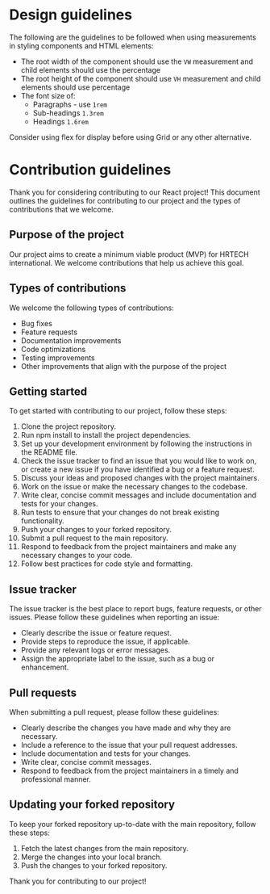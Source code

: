 # Design guidelines

The following are the guidelines to be followed when using measurements in styling components and HTML elements:

- The root width of the component should use the `VW` measurement and child elements should use the percentage
- The root height of the component should use `VH` measurement and child elements should use percentage
- The font size of:
  - Paragraphs - use `1rem`
  - Sub-headings `1.3rem`
  - Headings `1.6rem`

Consider using flex for display before using Grid or any other alternative.

# Contribution guidelines

Thank you for considering contributing to our React project! This document outlines the guidelines for contributing to our project and the types of contributions that we welcome.

## Purpose of the project
Our project aims to create a minimum viable product (MVP) for HRTECH international. We welcome contributions that help us achieve this goal.

## Types of contributions

We welcome the following types of contributions:

- Bug fixes
- Feature requests
- Documentation improvements
- Code optimizations
- Testing improvements
- Other improvements that align with the purpose of the project


## Getting started

To get started with contributing to our project, follow these steps:

1. Clone the project repository.
2. Run npm install to install the project dependencies.
3. Set up your development environment by following the instructions in the README file.
4. Check the issue tracker to find an issue that you would like to work on, or create a new issue if you have identified a bug or a feature request.
5. Discuss your ideas and proposed changes with the project maintainers.
6. Work on the issue or make the necessary changes to the codebase.
7. Write clear, concise commit messages and include documentation and tests for your changes.
8. Run tests to ensure that your changes do not break existing functionality.
9. Push your changes to your forked repository.
10. Submit a pull request to the main repository.
11. Respond to feedback from the project maintainers and make any necessary changes to your code.
12. Follow best practices for code style and formatting.


## Issue tracker

The issue tracker is the best place to report bugs, feature requests, or other issues. Please follow these guidelines when reporting an issue:

- Clearly describe the issue or feature request.
- Provide steps to reproduce the issue, if applicable.
- Provide any relevant logs or error messages.
- Assign the appropriate label to the issue, such as a bug or enhancement.

## Pull requests
When submitting a pull request, please follow these guidelines:

- Clearly describe the changes you have made and why they are necessary.
- Include a reference to the issue that your pull request addresses.
- Include documentation and tests for your changes.
- Write clear, concise commit messages.
- Respond to feedback from the project maintainers in a timely and professional manner.

## Updating your forked repository
To keep your forked repository up-to-date with the main repository, follow these steps:

1. Fetch the latest changes from the main repository.
2. Merge the changes into your local branch.
3. Push the changes to your forked repository.

Thank you for contributing to our project!

